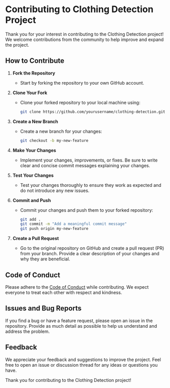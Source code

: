 # Contributing to Clothing Detection Project

Thank you for your interest in contributing to the Clothing Detection project! We welcome contributions from the community to help improve and expand the project.

## How to Contribute

1. **Fork the Repository**
   - Start by forking the repository to your own GitHub account.

2. **Clone Your Fork**
   - Clone your forked repository to your local machine using:
     ```bash
     git clone https://github.com/yourusername/clothing-detection.git
     ```

3. **Create a New Branch**
   - Create a new branch for your changes:
     ```bash
     git checkout -b my-new-feature
     ```

4. **Make Your Changes**
   - Implement your changes, improvements, or fixes. Be sure to write clear and concise commit messages explaining your changes.

5. **Test Your Changes**
   - Test your changes thoroughly to ensure they work as expected and do not introduce any new issues.

6. **Commit and Push**
   - Commit your changes and push them to your forked repository:
     ```bash
     git add .
     git commit -m "Add a meaningful commit message"
     git push origin my-new-feature
     ```

7. **Create a Pull Request**
   - Go to the original repository on GitHub and create a pull request (PR) from your branch. Provide a clear description of your changes and why they are beneficial.

## Code of Conduct

Please adhere to the [Code of Conduct](link-to-your-code-of-conduct) while contributing. We expect everyone to treat each other with respect and kindness.

## Issues and Bug Reports

If you find a bug or have a feature request, please open an issue in the repository. Provide as much detail as possible to help us understand and address the problem.

## Feedback

We appreciate your feedback and suggestions to improve the project. Feel free to open an issue or discussion thread for any ideas or questions you have.

Thank you for contributing to the Clothing Detection project!

